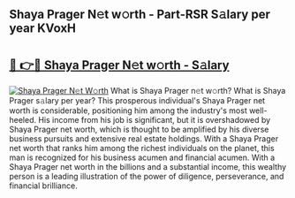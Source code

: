 ## Shaya Prager N𝚎t w𝚘rth - Part-RSR S𝚊lary per year KVoxH

# <h2><a href="http://gc02kf.nevu.top/?p=Shaya+Prager">🔗 👉🔴 Shaya Prager N𝚎t w𝚘rth - S𝚊lary</a></h2>

[![Shaya Prager N𝚎t W𝚘rth](https://i.imgur.com/Oavwk0R.jpeg)](http://gc02kf.nevu.top/?p=Shaya+Prager)
What is Shaya Prager n𝚎t w𝚘rth? What is Shaya Prager s𝚊lary per year?
This prosperous individual's Shaya Prager net worth is considerable, positioning him among the industry's most well-heeled. His income from his job is significant, but it is overshadowed by Shaya Prager net worth, which is thought to be amplified by his diverse business pursuits and extensive real estate holdings. With a Shaya Prager net worth that ranks him among the richest individuals on the planet, this man is recognized for his business acumen and financial acumen. With a Shaya Prager net worth in the billions and a substantial income, this wealthy person is a leading illustration of the power of diligence, perseverance, and financial brilliance.
